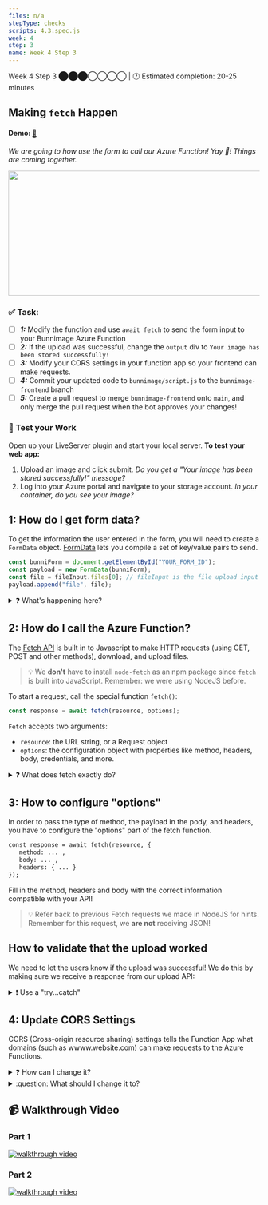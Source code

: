 ```yaml
---
files: n/a
stepType: checks
scripts: 4.3.spec.js
week: 4
step: 3
name: Week 4 Step 3
---
```

Week 4 Step 3 ⬤⬤⬤◯◯◯◯ | 🕐 Estimated completion: 20-25 minutes

## Making `fetch` Happen
#### Demo: [🐰](https://week4step3.emilychen10.repl.co)
*We are going to how use the form to call our Azure Function! Yay :tada:! Things are coming together.*

<p align="center">
   <img src="https://user-images.githubusercontent.com/69332964/121599973-ceefaa00-ca11-11eb-82ef-5c72ce901ea5.png" width="800" height="250" />
</p>

### ✅  Task:
- [ ] ***1:***  Modify the function and use `await fetch` to send the form input to your Bunnimage Azure Function
- [ ] ***2:*** If the upload was successful, change the `output` div to `Your image has been stored successfully!`
- [ ] ***3:*** Modify your CORS settings in your function app so your frontend can make requests.
- [ ] ***4:*** Commit your updated code to `bunnimage/script.js` to the `bunnimage-frontend` branch
- [ ] ***5:*** Create a pull request to merge `bunnimage-frontend` onto `main`, and only merge the pull request when the bot approves your changes! 

### 🚧 Test your Work
Open up your LiveServer plugin and start your local server. **To test your web app:**

1. Upload an image and click submit. *Do you get a "Your image has been stored successfully!" message?*
2. Log into your Azure portal and navigate to your storage account. *In your container, do you see your image?*


## 1: How do I get form data?
To get the information the user entered in the form, you will need to create a `FormData` object. [FormData](https://developer.mozilla.org/en-US/docs/Web/API/FormData/Using_FormData_Objects) lets you compile a set of key/value pairs to send.

```js
const bunniForm = document.getElementById("YOUR_FORM_ID");
const payload = new FormData(bunniForm);
const file = fileInput.files[0]; // fileInput is the file upload input element
payload.append("file", file);
```

<details>
<summary>❓ What's happening here?</summary>
  </br>

Code breakdown:
- we reference the html form element with `document.getElementById("YOUR_FORM_ID")`, so we can create a FormData object.
- we extract the file the user uploaded using `fileInput.files[0]`
- finally, we add the file created to the `FormData` object using `append`, and a key-value pair. The key is `file`, and its value is the file itself. 

💡 Since we need to reference the form element in `document.getElementById("YOUR_FORM_ID")`, we need to give it an id in the html. 

```html
<form enctype="multipart/form-data" id="YOUR_FORM_ID">
```
> Now, we can send the payload to our azure function in the body of our fetch request.
  <br><br/>
</details>

## 2: How do I call the Azure Function?

The [Fetch API](https://developer.mozilla.org/en-US/docs/Web/API/Fetch_API/Using_Fetch) is built in to Javascript to make HTTP requests (using GET, POST and other methods), download, and upload files.

> :bulb: We **don't** have to install `node-fetch` as an npm package since `fetch` is built into JavaScript. Remember: we were using NodeJS before.

To start a request, call the special function `fetch()`:

```js
const response = await fetch(resource, options);
```

`Fetch` accepts two arguments:
- `resource`: the URL string, or a Request object
- `options`: the configuration object with properties like method, headers, body, credentials, and more.

<details>
<summary>❓ What does fetch exactly do?</summary>
  </br>

`fetch()` starts a request and returns a promise. When the request completes, the promise is resolved with the Response object. **If the request fails due to some network problems, the promise is rejected.**
> Keep this in mind if your function throws a promise error!
  <br><br/>
</details>



## 3: How to configure "options"
In order to pass the type of method, the payload in the pody, and headers, you have to configure the "options" part of the fetch function. 

```html 
const response = await fetch(resource, {
   method: ... ,
   body: ... , 
   headers: { ... }
});
```

Fill in the method, headers and body with the correct information compatible with your API!
> :bulb: Refer back to previous Fetch requests we made in NodeJS for hints. Remember for this request, we **are not** receiving JSON!

## How to validate that the upload worked
We need to let the users know if the upload was successful! We do this by making sure we receive a response from our upload API:

<details>
<summary>❗ Use a "try...catch"</summary>
  </br>

A [`try...catch`](https://developer.mozilla.org/en-US/docs/Web/JavaScript/Reference/Statements/try...catch) is what it sounds like - it catches errors. This makes for a better user experience and is crucial to error handling.
```js
try { 
    // Try receiving data from your fetch request
    // Change the output div's value
} catch (e) {
    // If an error occurred, tell the user!
}
```
  <br><br/>
</details>

## 4: Update CORS Settings

CORS (Cross-origin resource sharing) settings tells the Function App what domains (such as wwww.website.com) can make requests to the Azure Functions. 

<details><summary>❓ How can I change it?</summary>
  </br>

Head to your function app in your portal and find the button on the left hand side called `CORS`.
![https://user-images.githubusercontent.com/69332964/99188905-6f0b7c00-272c-11eb-8142-f91882227c78.png](https://user-images.githubusercontent.com/69332964/99188905-6f0b7c00-272c-11eb-8142-f91882227c78.png)
  <br><br/>
</details>

<details><summary>:question: What should I change it to?</summary>
  </br>
  
Change it to a wildcard operator (`*`), which allows *all* origin domains to make requests.
> 💡 Be sure to remove any other existing inputs before attempting to save with wildcard. **Don't forget to save your changes!**
  <br><br/>
</details>

## 📹 Walkthrough Video
### Part 1
[![walkthrough video](https://img.youtube.com/vi/L5n1R0GPVnM/0.jpg)](https://www.youtube.com/watch?v=L5n1R0GPVnM)
### Part 2
[![walkthrough video](https://img.youtube.com/vi/dBFJ8CzcpDk/0.jpg)](https://www.youtube.com/watch?v=dBFJ8CzcpDk)
